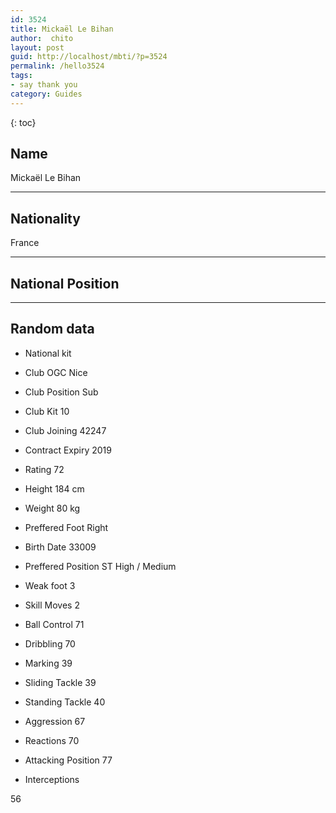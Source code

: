 ```yaml
---
id: 3524
title: Mickaël Le Bihan
author:  chito 
layout: post
guid: http://localhost/mbti/?p=3524
permalink: /hello3524
tags:
- say thank you
category: Guides
---
```



{: toc}


## Name  
Mickaël Le Bihan 

* * *

## Nationality  
France 

* * *

## National Position 

* * *

## Random data 

  * National kit 
  * Club 
OGC Nice 

  * Club Position 
Sub 

  * Club Kit 
10 

  * Club Joining 
42247 

  * Contract Expiry 
2019 

  * Rating 
72 

  * Height 
184 cm 

  * Weight 
80 kg 

  * Preffered Foot 
Right 

  * Birth Date 
33009 

  * Preffered Position 
ST High / Medium 

  * Weak foot 
3 

  * Skill Moves 
2 

  * Ball Control 
71 

  * Dribbling 
70 

  * Marking 
39 

  * Sliding Tackle 
39 

  * Standing Tackle 
40 

  * Aggression 
67 

  * Reactions 
70 

  * Attacking Position 
77 

  * Interceptions 

56</ul>
